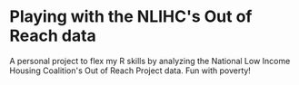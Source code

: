 # Playing with the NLIHC's Out of Reach data

A personal project to flex my R skills by analyzing the National Low Income Housing Coalition's Out of Reach Project data. Fun with poverty!